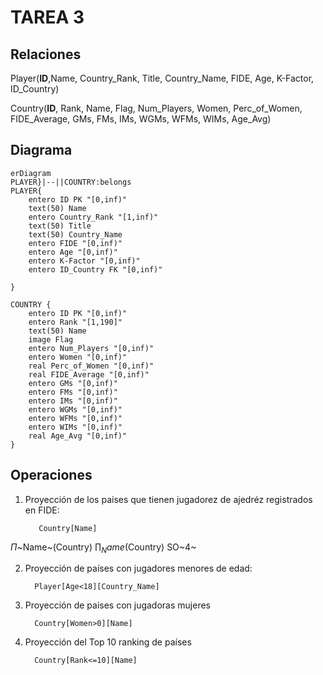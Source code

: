 # TAREA 3
## Relaciones

Player(**ID**,Name, Country_Rank, Title, Country_Name, FIDE, Age, K-Factor, ID_Country)

Country(**ID**, Rank, Name, Flag, Num_Players, Women, Perc_of_Women, FIDE_Average, GMs, FMs, IMs, WGMs, WFMs, WIMs, Age_Avg)

## Diagrama
```mermaid
erDiagram
PLAYER}|--||COUNTRY:belongs
PLAYER{
    entero ID PK "[0,inf)"
    text(50) Name
    entero Country_Rank "[1,inf)"
    text(50) Title
    text(50) Country_Name
    entero FIDE "[0,inf)"
    entero Age "[0,inf)"
    entero K-Factor "[0,inf)"
    entero ID_Country FK "[0,inf)"

}
    
COUNTRY {
    entero ID PK "[0,inf)"
    entero Rank "[1,190]" 
    text(50) Name
    image Flag 
    entero Num_Players "[0,inf)"
    entero Women "[0,inf)"
    real Perc_of_Women "[0,inf)"
    real FIDE_Average "[0,inf)"
    entero GMs "[0,inf)"
    entero FMs "[0,inf)"
    entero IMs "[0,inf)"
    entero WGMs "[0,inf)"
    entero WFMs "[0,inf)"
    entero WIMs "[0,inf)"
    real Age_Avg "[0,inf)"
} 
```

## Operaciones
1. Proyección de los paises que tienen jugadorez de ajedréz registrados en FIDE:

          Country[Name]
 $\Pi$~Name~(Country)
$\prod_Name$(Country)
SO~4~

2. Proyección de países con jugadores menores de edad:

         Player[Age<18][Country_Name]
        
3. Proyección de paises con jugadoras mujeres

         Country[Women>0][Name]

4. Proyección del Top 10 ranking de países

         Country[Rank<=10][Name]